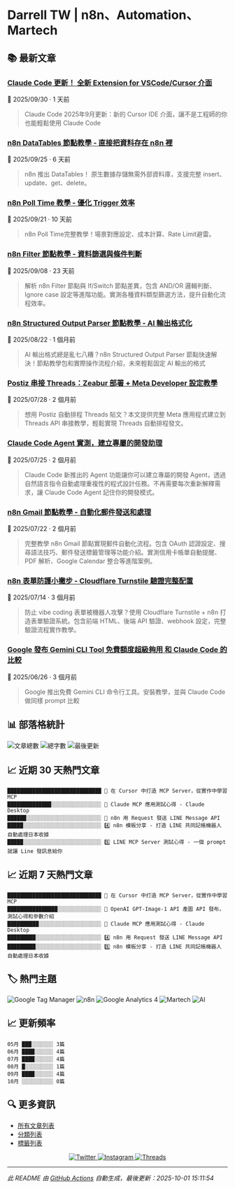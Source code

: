 # Darrell TW | n8n、Automation、Martech

## 📚 最新文章

### [Claude Code 更新！ 全新 Extension for VSCode/Cursor 介面](https://www.darrelltw.com/claude_code_update_202509/?utm_source=github_readme&utm_medium=referral)
📅 2025/09/30 · 1 天前

> Claude Code 2025年9月更新：新的 Cursor IDE 介面，讓不是工程師的你也能輕鬆使用 Claude Code


### [n8n DataTables 節點教學 - 直接把資料存在 n8n 裡](https://www.darrelltw.com/n8n-datatables-node/?utm_source=github_readme&utm_medium=referral)
📅 2025/09/25 · 6 天前

> n8n 推出 DataTables！ 原生數據存儲無需外部資料庫，支援完整 insert、update、get、delete。


### [n8n Poll Time 教學 - 優化 Trigger 效率](https://www.darrelltw.com/n8n-poll-time-setting/?utm_source=github_readme&utm_medium=referral)
📅 2025/09/21 · 10 天前

> n8n Poll Time完整教學！場景對應設定、成本計算、Rate Limit避雷。


### [n8n Filter 節點教學 - 資料篩選與條件判斷](https://www.darrelltw.com/n8n-filter-node/?utm_source=github_readme&utm_medium=referral)
📅 2025/09/08 · 23 天前

> 解析 n8n Filter 節點與 If/Switch 節點差異，包含 AND/OR 邏輯判斷、Ignore case 設定等進階功能。實測各種資料類型篩選方法，提升自動化流程效率。


### [n8n Structured Output Parser 節點教學 - AI 輸出格式化](https://www.darrelltw.com/n8n_structured_output_parser_node/?utm_source=github_readme&utm_medium=referral)
📅 2025/08/22 · 1 個月前

> AI 輸出格式總是亂七八糟？n8n Structured Output Parser 節點快速解決！節點教學包和實際操作流程介紹，未來輕鬆固定 AI 輸出的格式


### [Postiz 串接 Threads：Zeabur 部署 + Meta Developer 設定教學](https://www.darrelltw.com/postiz-zeabur-threads-tutorial/?utm_source=github_readme&utm_medium=referral)
📅 2025/07/28 · 2 個月前

> 想用 Postiz 自動排程 Threads 貼文？本文提供完整 Meta 應用程式建立到 Threads API 串接教學，輕鬆實現 Threads 自動排程發文。


### [Claude Code Agent 實測，建立專屬的開發助理](https://www.darrelltw.com/claude-code-agent/?utm_source=github_readme&utm_medium=referral)
📅 2025/07/25 · 2 個月前

> Claude Code 新推出的 Agent 功能讓你可以建立專屬的開發 Agent，透過自然語言指令自動處理重複性的程式設計任務。不再需要每次重新解釋需求，讓 Claude Code Agent 記住你的開發模式。


### [n8n Gmail 節點教學 - 自動化郵件發送和處理](https://www.darrelltw.com/n8n-gmail-node/?utm_source=github_readme&utm_medium=referral)
📅 2025/07/22 · 2 個月前

> 完整教學 n8n Gmail 節點實現郵件自動化流程。包含 OAuth 認證設定、搜尋語法技巧、郵件發送標籤管理等功能介紹。實測信用卡帳單自動提醒、PDF 解析、Google Calendar 整合等進階案例。


### [n8n 表單防護小撇步 - Cloudflare Turnstile 驗證完整配置](https://www.darrelltw.com/n8n-with-cloudflare-turnstile-CAPTCHA/?utm_source=github_readme&utm_medium=referral)
📅 2025/07/14 · 3 個月前

> 防止 vibe coding 表單被機器人攻擊？使用 Cloudflare Turnstile + n8n 打造表單驗證系統。包含前端 HTML、後端 API 驗證、webhook 設定，完整驗證流程實作教學。


### [Google 發布 Gemini CLI Tool 免費額度超級夠用 和 Claude Code 的比較](https://www.darrelltw.com/google-gemini-cli/?utm_source=github_readme&utm_medium=referral)
📅 2025/06/26 · 3 個月前

> Google 推出免費 Gemini CLI 命令行工具。安裝教學，並與 Claude Code 做同樣 prompt 比較


## 📊 部落格統計
![文章總數](https://img.shields.io/badge/文章總數-108-blue?style=flat-square)
![總字數](https://img.shields.io/badge/總字數-236,062+-blue?style=flat-square)
![最後更新](https://img.shields.io/badge/最後更新-2025/10/01-green?style=flat-square)

## 📈 近期 30 天熱門文章
```text
██████████████████████████████ 🥇 在 Cursor 中打造 MCP Server，從實作中學習 MCP
██████████████░░░░░░░░░░░░░░░░ 🥈 Claude MCP 應用測試心得 - Claude Desktop
██████░░░░░░░░░░░░░░░░░░░░░░░░ 🥉 n8n 用 Request 發送 LINE Message API
█████░░░░░░░░░░░░░░░░░░░░░░░░░ 4️⃣ n8n 模板分享 - 打造 LINE 共同記帳機器人 自動處理日本收據
█████░░░░░░░░░░░░░░░░░░░░░░░░░ 5️⃣ LINE MCP Server 測試心得 - 一個 prompt 就讓 Line 發訊息給你
```


## 📈 近期 7 天熱門文章
```text
██████████████████████████████ 🥇 在 Cursor 中打造 MCP Server，從實作中學習 MCP
████████████████░░░░░░░░░░░░░░ 🥈 OpenAI GPT-Image-1 API 產圖 API 發布，測試心得和參數介紹
██████████░░░░░░░░░░░░░░░░░░░░ 🥉 Claude MCP 應用測試心得 - Claude Desktop
█████████░░░░░░░░░░░░░░░░░░░░░ 4️⃣ n8n 用 Request 發送 LINE Message API
█████████░░░░░░░░░░░░░░░░░░░░░ 5️⃣ n8n 模板分享 - 打造 LINE 共同記帳機器人 自動處理日本收據
```


## 🏷️ 熱門主題
![Google Tag Manager](https://img.shields.io/badge/Google%20Tag%20Manager-27-orange?style=flat-square) ![n8n](https://img.shields.io/badge/n8n-23-orange?style=flat-square) ![Google Analytics 4](https://img.shields.io/badge/Google%20Analytics%204-15-orange?style=flat-square) ![Martech](https://img.shields.io/badge/Martech-13-orange?style=flat-square) ![AI](https://img.shields.io/badge/AI-8-orange?style=flat-square)

## 📈 更新頻率
```text
05月 ███░░░░░░░ 3篇
06月 ████░░░░░░ 4篇
07月 ████░░░░░░ 4篇
08月 █░░░░░░░░░ 1篇
09月 ████░░░░░░ 4篇
10月 ░░░░░░░░░░ 0篇
```


## 🔍 更多資訊
- [所有文章列表](https://www.darrelltw.com/archives/)
- [分類列表](https://www.darrelltw.com/categories/)
- [標籤列表](https://www.darrelltw.com/tags/)

<div align="center">
  <a href="https://twitter.com/DarrellMarTech" target="_blank">
    <img src="https://img.shields.io/badge/Twitter-1DA1F2?style=for-the-badge&logo=twitter&logoColor=white" alt="Twitter">
  </a>
  <a href="https://www.instagram.com/darrell_tw_/" target="_blank">
    <img src="https://img.shields.io/badge/Instagram-E4405F?style=for-the-badge&logo=instagram&logoColor=white" alt="Instagram">
  </a>
  <a href="https://www.threads.net/@darrell_tw_" target="_blank">
    <img src="https://img.shields.io/badge/Threads-000000?style=for-the-badge&logo=threads&logoColor=white" alt="Threads">
  </a>
</div>

---
*此 README 由 [GitHub Actions](https://github.com/Darrellwan/hexo_blog/actions) 自動生成，最後更新：2025-10-01 15:11:54*
